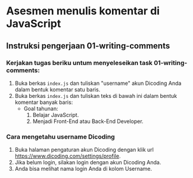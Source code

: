 # Asesmen menulis komentar di JavaScript

## Instruksi pengerjaan 01-writing-comments

### Kerjakan tugas beriku untum menyeleseikan task 01-writing-comments:
1. Buka berkas `index.js` dan tuliskan "username" akun Dicoding Anda dalam bentuk komentar satu baris.
2. Buka berkas `index.js` dan tuliskan teks di bawah ini dalam bentuk komentar banyak baris:
   - Goal tahunan:
     1. Belajar JavaScript.
     2. Menjadi Front-End atau Back-End Developer.

### Cara mengetahu username Dicoding
1. Buka halaman pengaturan akun Dicoding dengan klik url https://www.dicoding.com/settings/profile.
2. Jika belum login, silakan login dengan akun Dicoding Anda.
3. Anda bisa melihat nama login Anda di kolom Username.